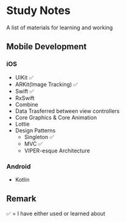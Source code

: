 # Study Notes
A list of materials for learning and working

## Mobile Development

### iOS
- UIKit ✅  
- ARKit(Image Tracking) ✅
- Swift ✅
- RxSwift 
- Combine
- Data Trasferred between view controllers
- Core Graphics & Core Animation
- Lottie <a href="http://airbnb.io/lottie/#/README"></a>
- Design Patterns
   - Singleton ✅
   - MVC ✅
   - VIPER-esque Architecture

### Android
 - Kotlin


## Remark
✅ = I have either used or learned about
